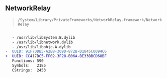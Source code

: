 ## NetworkRelay

> `/System/Library/PrivateFrameworks/NetworkRelay.framework/NetworkRelay`

```diff

   - /usr/lib/libSystem.B.dylib
   - /usr/lib/libnetwork.dylib
   - /usr/lib/libobjc.A.dylib
-  UUID: 91F70DB5-A2B8-309D-872B-D1845C0094C6
+  UUID: CC417DC5-FF02-3F28-B06A-BE33BBCD68BF
   Functions: 590
   Symbols:   2185
   CStrings:  2453

```
